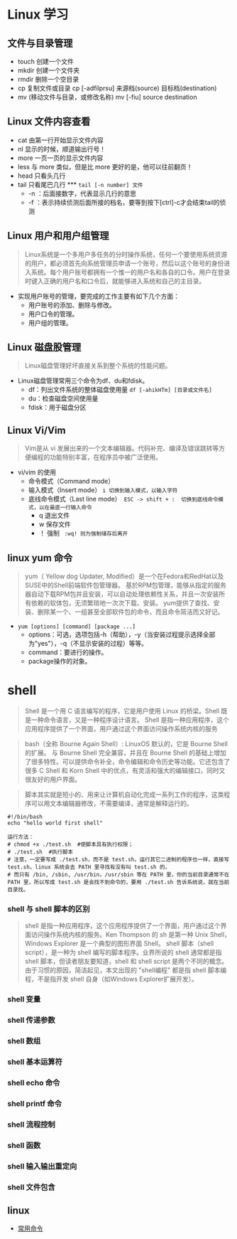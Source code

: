 # Linux 学习

## 文件与目录管理
- touch 创建一个文件
- mkdir 创建一个文件夹
- rmdir 删除一个空目录
- cp 复制文件或目录  cp [-adfilprsu] 来源档(source) 目标档(destination)
- mv (移动文件与目录，或修改名称)  mv [-fiu] source destination

## Linux 文件内容查看
- cat  由第一行开始显示文件内容
- nl   显示的时候，顺道输出行号！
- more 一页一页的显示文件内容
- less 与 more 类似，但是比 more 更好的是，他可以往前翻页！
- head 只看头几行
- tail 只看尾巴几行  ***  `tail [-n number] 文件 `
    * -n ：后面接数字，代表显示几行的意思
    * -f ：表示持续侦测后面所接的档名，要等到按下[ctrl]-c才会结束tail的侦测

## Linux 用户和用户组管理
> Linux系统是一个多用户多任务的分时操作系统，任何一个要使用系统资源的用户，都必须首先向系统管理员申请一个账号，然后以这个账号的身份进入系统。每个用户账号都拥有一个惟一的用户名和各自的口令。用户在登录时键入正确的用户名和口令后，就能够进入系统和自己的主目录。
- 实现用户账号的管理，要完成的工作主要有如下几个方面：
    * 用户账号的添加、删除与修改。
    * 用户口令的管理。
    * 用户组的管理。
## Linux 磁盘股管理
> Linux磁盘管理好坏直接关系到整个系统的性能问题。
- Linux磁盘管理常用三个命令为df、du和fdisk。
    * df：列出文件系统的整体磁盘使用量  `df [-ahikHTm] [目录或文件名]`
    * du：检查磁盘空间使用量
    * fdisk：用于磁盘分区

## Linux Vi/Vim
> Vim是从 vi 发展出来的一个文本编辑器。代码补完、编译及错误跳转等方便编程的功能特别丰富，在程序员中被广泛使用。

- vi/vim 的使用
    * 命令模式（Command mode）
    * 输入模式（Insert mode） `i 切换到输入模式，以输入字符`
    * 底线命令模式（Last line mode）` ESC -> shift + :  切换到底线命令模式，以在最底一行输入命令`
      * q 退出文件
      * w 保存文件
      * ！ 强制  ` :wq! 则为强制储存后离开`

## linux yum 命令
> yum（ Yellow dog Updater, Modified）是一个在Fedora和RedHat以及SUSE中的Shell前端软件包管理器。 基於RPM包管理，能够从指定的服务器自动下载RPM包并且安装，可以自动处理依赖性关系，并且一次安装所有依赖的软体包，无须繁琐地一次次下载、安装。 yum提供了查找、安装、删除某一个、一组甚至全部软件包的命令，而且命令简洁而又好记。

- `yum [options] [command] [package ...]`
    * options：可选，选项包括-h（帮助），-y（当安装过程提示选择全部为"yes"），-q（不显示安装的过程）等等。
    * command：要进行的操作。
    * package操作的对象。

# shell
> Shell 是一个用 C 语言编写的程序，它是用户使用 Linux 的桥梁。Shell 既是一种命令语言，又是一种程序设计语言。 Shell 是指一种应用程序，这个应用程序提供了一个界面，用户通过这个界面访问操作系统内核的服务

> bash（全称 Bourne Again Shell）: LinuxOS 默认的，它是 Bourne Shell 的扩展。 与 Bourne Shell 完全兼容，并且在 Bourne Shell 的基础上增加了很多特性。可以提供命令补全，命令编辑和命令历史等功能。它还包含了很多 C Shell 和 Korn Shell 中的优点，有灵活和强大的编辑接口，同时又很友好的用户界面。

> 脚本其实就是短小的、用来让计算机自动化完成一系列工作的程序，这类程序可以用文本编辑器修改，不需要编译，通常是解释运行的。
```
#!/bin/bash
echo "hello world first shell"

运行方法：
# chmod +x ./test.sh  #使脚本具有执行权限； 
# ./test.sh  #执行脚本
# 注意，一定要写成 ./test.sh，而不是 test.sh，运行其它二进制的程序也一样，直接写 test.sh，linux 系统会去 PATH 里寻找有没有叫 test.sh 的，
# 而只有 /bin, /sbin, /usr/bin，/usr/sbin 等在 PATH 里，你的当前目录通常不在 PATH 里，所以写成 test.sh 是会找不到命令的，要用 ./test.sh 告诉系统说，就在当前目录找。
```

### shell 与 shell 脚本的区别
> shell 是指一种应用程序，这个应用程序提供了一个界面，用户通过这个界面访问操作系统内核的服务。Ken Thompson 的 sh 是第一种 Unix Shell，Windows Explorer 是一个典型的图形界面 Shell。
shell 脚本（shell script），是一种为 shell 编写的脚本程序。业界所说的 shell 通常都是指 shell 脚本，但读者朋友要知道，shell 和 shell script 是两个不同的概念。由于习惯的原因，简洁起见，本文出现的 "shell编程" 都是指 shell 脚本编程，不是指开发 shell 自身（如Windows Explorer扩展开发）。

### shell 变量
### shell 传递参数
### shell 数组
### shell 基本运算符
### shell echo 命令
### shell printf 命令
### shell 流程控制
### shell 函数
### shell 输入输出重定向
### shell 文件包含

## linux 
- [常用命令](http://www.runoob.com/linux/linux-command-manual.html)